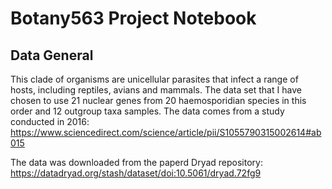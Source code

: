 # Botany563 Project Notebook

## Data General

This clade of organisms are unicellular parasites that infect a range of hosts, including reptiles, avians and mammals. The data set that I have chosen to use 21 nuclear genes from 20 haemosporidian species in this order and 12 outgroup taxa samples. The data comes from a study conducted in 2016:
 https://www.sciencedirect.com/science/article/pii/S1055790315002614#ab015 

The data was downloaded from the paperd Dryad repository:
https://datadryad.org/stash/dataset/doi:10.5061/dryad.72fg9
